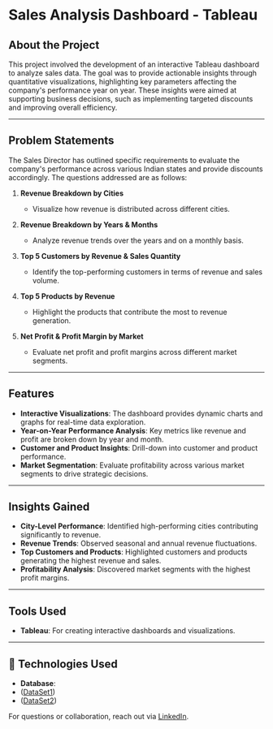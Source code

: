 # Sales Analysis Dashboard - Tableau

## About the Project
This project involved the development of an interactive Tableau dashboard to analyze sales data. The goal was to provide actionable insights through quantitative visualizations, highlighting key parameters affecting the company's performance year on year. These insights were aimed at supporting business decisions, such as implementing targeted discounts and improving overall efficiency.

---

## Problem Statements
The Sales Director has outlined specific requirements to evaluate the company's performance across various Indian states and provide discounts accordingly. The questions addressed are as follows:

1. **Revenue Breakdown by Cities**
   - Visualize how revenue is distributed across different cities.

2. **Revenue Breakdown by Years & Months**
   - Analyze revenue trends over the years and on a monthly basis.

3. **Top 5 Customers by Revenue & Sales Quantity**
   - Identify the top-performing customers in terms of revenue and sales volume.

4. **Top 5 Products by Revenue**
   - Highlight the products that contribute the most to revenue generation.

5. **Net Profit & Profit Margin by Market**
   - Evaluate net profit and profit margins across different market segments.

---

## Features
- **Interactive Visualizations**: The dashboard provides dynamic charts and graphs for real-time data exploration.
- **Year-on-Year Performance Analysis**: Key metrics like revenue and profit are broken down by year and month.
- **Customer and Product Insights**: Drill-down into customer and product performance.
- **Market Segmentation**: Evaluate profitability across various market segments to drive strategic decisions.

---

## Insights Gained
- **City-Level Performance**: Identified high-performing cities contributing significantly to revenue.
- **Revenue Trends**: Observed seasonal and annual revenue fluctuations.
- **Top Customers and Products**: Highlighted customers and products generating the highest revenue and sales.
- **Profitability Analysis**: Discovered market segments with the highest profit margins.

---

## Tools Used
- **Tableau**: For creating interactive dashboards and visualizations.

---

## 🔧 Technologies Used  
- **Database**:
- (<a href="https://github.com/NikhilChoudhary-93/Sales-Analysis-Project-using-Tableau/blob/main/Database_dump.xlsx">DataSet1</a>)
- (<a href="https://github.com/NikhilChoudhary-93/Sales-Analysis-Project-using-Tableau/blob/main/DataBase_dump_v1.xlsx">DataSet2</a>)



For questions or collaboration, reach out via [LinkedIn](https://www.linkedin.com/in/nikhil-choudhary-6163a8263/). 
